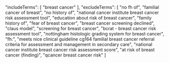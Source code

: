 "includeTerms": [
    "breast cancer"
  ],
  "excludeTerms": [
    "no fh of",
    "familial cancer of breast",
    "no history of",
    "national cancer institute breast cancer risk assessment tool",
    "education about risk of breast cancer",
    "family history of",
    "fear of breast cancer",
    "breast cancer screening declined",
    "claus model",
    "screening for breast cancer",
    "bcrat - breast cancer risk assessment tool",
    "nottingham histologic grading system for breast cancer",
    "fh:",
    "meets nice clinical guideline cg164 familial breast cancer referral criteria for assessment and management in secondary care",
    "national cancer institute breast cancer risk assessment score",
    "at risk of breast cancer (finding)",
    "qcancer breast cancer risk"
  ]